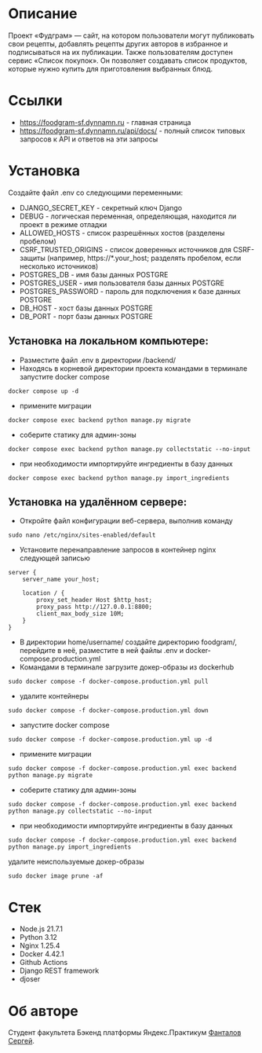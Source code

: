 # Описание
Проект «Фудграм» — сайт, на котором пользователи могут публиковать свои рецепты, добавлять рецепты других авторов в избранное и подписываться на их публикации. Также пользователям доступен сервис «Список покупок». Он позволяет создавать список продуктов, которые нужно купить для приготовления выбранных блюд.

# Ссылки
- https://foodgram-sf.dynnamn.ru - главная страница
- https://foodgram-sf.dynnamn.ru/api/docs/ - полный список типовых запросов к API и ответов на эти запросы

# Установка
Cоздайте файл .env со следующими переменными:
- DJANGO_SECRET_KEY - секретный ключ Django
- DEBUG - логическая переменная, определяющая, находится ли проект в режиме отладки
- ALLOWED_HOSTS - список разрешённых хостов (разделены пробелом)
- CSRF_TRUSTED_ORIGINS - список доверенных источников для CSRF-защиты (например, https://*.your_host; разделять пробелом, если несколько источников)
- POSTGRES_DB - имя базы данных POSTGRE
- POSTGRES_USER - имя пользователя базы данных POSTGRE
- POSTGRES_PASSWORD - пароль для подключения к базе данных POSTGRE
- DB_HOST - хост базы данных POSTGRE
- DB_PORT - порт базы данных POSTGRE

## Установка на локальном компьютере:
- Разместите файл .env в директории /backend/
- Находясь в корневой директории проекта командами в терминале запустите docker compose

```
docker compose up -d
```

- примените миграции

```
docker compose exec backend python manage.py migrate
```

- соберите статику для админ-зоны

```
docker compose exec backend python manage.py collectstatic --no-input
```

- при необходимости импортируйте ингредиенты в базу данных 

```
docker compose exec backend python manage.py import_ingredients
```


## Установка на удалённом сервере:
- Откройте файл конфигурации веб-сервера, выполнив команду

```
sudo nano /etc/nginx/sites-enabled/default
```

- Установите перенаправление запросов в контейнер nginx следующей записью

```
server {
    server_name your_host;

    location / {
        proxy_set_header Host $http_host;
        proxy_pass http://127.0.0.1:8800;
        client_max_body_size 10M;
    }
}
```
- В директории home/username/ создайте директорию foodgram/, перейдите в неё, разместите в ней файлы .env и docker-compose.production.yml
- Командами в терминале загрузите докер-образы из dockerhub

```
sudo docker compose -f docker-compose.production.yml pull
```

- удалите контейнеры

```
sudo docker compose -f docker-compose.production.yml down
```

- запустите docker compose

```
sudo docker compose -f docker-compose.production.yml up -d
```

- примените миграции

```
sudo docker compose -f docker-compose.production.yml exec backend python manage.py migrate
```

- соберите статику для админ-зоны

```
sudo docker compose -f docker-compose.production.yml exec backend python manage.py collectstatic --no-input
```

- при необходимости импортируйте ингредиенты в базу данных

```
sudo docker compose -f docker-compose.production.yml exec backend python manage.py import_ingredients
```

удалите неиспользуемые докер-образы

```
sudo docker image prune -af
```

# Стек
- Node.js 21.7.1
- Python 3.12
- Nginx 1.25.4
- Docker 4.42.1
- Github Actions
- Django REST framework
- djoser

# Об авторе
Студент факультета Бэкенд платформы Яндекс.Практикум [Фанталов Сергей](https://github.com/FantalovSergey).
